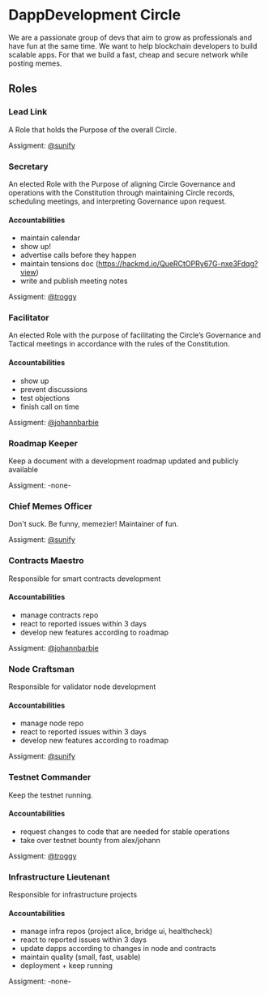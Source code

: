 # DappDevelopment Circle

We are a passionate group of devs that aim to grow as professionals and have fun at the same time. We want to help blockchain developers to build scalable apps. For that we build a fast, cheap and secure network while posting memes.

## Roles

### Lead Link

A Role that holds the Purpose of the overall Circle.

Assigment: [@sunify](https://github.com/sunify)

### Secretary

An elected Role with the Purpose of aligning Circle Governance and operations with the Constitution through maintaining Circle records, scheduling meetings, and interpreting Governance upon request.

#### Accountabilities
- maintain calendar
- show up!
- advertise calls before they happen
- maintain tensions doc (https://hackmd.io/QueRCtOPRy67G-nxe3Fdqg?view)
- write and publish meeting notes

Assigment: [@troggy](https://github.com/troggy)

### Facilitator

An elected Role with the purpose of facilitating the Circle’s Governance and Tactical meetings in accordance with the rules of the Constitution.

#### Accountabilities

- show up
- prevent discussions
- test objections
- finish call on time

Assigment: [@johannbarbie](https://github.com/johannbarbie)

### Roadmap Keeper

Keep a document with a development roadmap updated and publicly available

Assigment: -none-

### Chief Memes Officer

Don't suck. Be funny, memezier! Maintainer of fun.

Assigment: [@sunify](https://github.com/sunify)

### Contracts Maestro

Responsible for smart contracts development

#### Accountabilities

- manage contracts repo
- react to reported issues within 3 days
- develop new features according to roadmap

Assigment: [@johannbarbie](https://github.com/johannbarbie)

### Node Craftsman

Responsible for validator node development

#### Accountabilities

- manage node repo
- react to reported issues within 3 days
- develop new features according to roadmap

Assigment: [@sunify](https://github.com/sunify)

### Testnet Commander

Keep the testnet running.

#### Accountabilities

- request changes to code that are needed for stable operations
- take over testnet bounty from alex/johann

Assigment: [@troggy](https://github.com/troggy)

### Infrastructure Lieutenant

Responsible for infrastructure projects

#### Accountabilities

- manage infra repos (project alice, bridge ui, healthcheck)
- react to reported issues within 3 days
- update dapps according to changes in node and contracts
- maintain quality (small, fast, usable)
- deployment + keep running

Assigment: -none-
